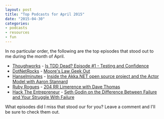 ```yaml
---
layout: post
title: "Top Podcasts for April 2015"
date: "2015-04-30"
categories:
- podcasts
- resources
- fun
---
```


In no particular order, the following are the top episodes that stood out to me during the month of April.

- [Thoughworks](http://www.thoughtworks.com/) - [Is TDD Dead? Episode #1 - Testing and Confidence](https://player.fm/series/thoughtworks/is-tdd-dead-episode-1-testing-and-confidence)
- [DotNetRocks](http://www.dotnetrocks.com/)  - [Moore's Law Geek Out](https://player.fm/series/dot-net-rocks/moores-law-geek-out)
- [Hanselminutes](http://www.hanselminutes.com/) - [Inside the Akka.NET open source project and the Actor Model with Aaron Stannard](https://player.fm/series/hanselminutes/inside-the-akkanet-open-source-project-and-the-actor-model-with-aaron-stannard)
- [Ruby Rogues](http://devchat.tv/ruby-rogues/) - [204 RR Limerence with Dave Thomas](https://player.fm/series/the-ruby-rogues/204-rr-limerence-with-dave-thomas)
- [Hack The Entrepreneur](http://hacktheentrepreneur.com/) - [Seth Godin on the Difference Between Failure and Your Struggle With Failure](https://player.fm/series/hack-the-entrepreneur-entrepreneurship-online-business-startups/seth-godin-on-the-difference-between-failure-and-your-struggle-with-failure)

What episodes did I miss that stood our for you?  Leave a comment and I'll be sure to check them out.
